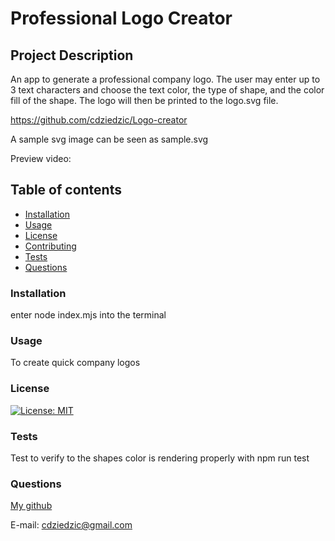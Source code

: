 #  Professional Logo Creator

## Project Description
An app to generate a professional company logo. The user may enter up to 3 text characters and choose the text color, the type of shape, and the color fill of the shape. The logo will then be printed to the logo.svg file. 


https://github.com/cdziedzic/Logo-creator

A sample svg image can be seen as sample.svg

Preview video: 

## Table of contents

- [Installation](#installation)
- [Usage](#usage)
- [License](#license)
- [Contributing](#contributing)
- [Tests](#tests)
- [Questions](#questions)


### Installation
enter node index.mjs into the terminal

### Usage 
To create quick company logos

### License

[![License: MIT](https://img.shields.io/badge/License-MIT-yellow.svg)](https://opensource.org/licenses/MIT)

### Tests
Test to verify to the shapes color is rendering properly with npm run test

### Questions

[My github](github.com/cdziedzic)

E-mail: cdziedzic@gmail.com